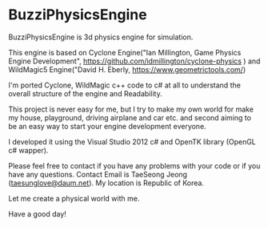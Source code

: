 # BuzziPhysicsEngine
BuzziPhysicsEngine is 3d physics engine for simulation.

This engine is based on Cyclone Engine("Ian Millington, Game Physics Engine Development", https://github.com/idmillington/cyclone-physics ) 
and WildMagic5 Engine("David H. Eberly, https://www.geometrictools.com/)

I'm ported Cyclone, WildMagic c++ code to c# at all to understand the overall structure of the engine and Readability.

This project is never easy for me, but I try to make my own world for make my house, playground, driving airplane and car etc.
and second aiming to be an easy way to start your engine development everyone.

I developed it using the Visual Studio 2012 c# and OpenTK library (OpenGL c# wapper).

Please feel free to contact if you have any problems with your code or if you have any questions.
Contact Email is TaeSeong Jeong (<taesunglove@daum.net>). My location is Republic of Korea.

Let me create a physical world with me.

Have a good day!
